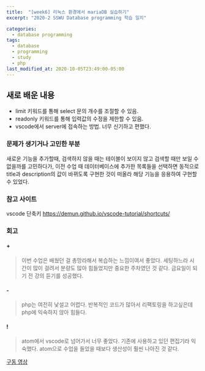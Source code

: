 ```yaml
---
title:  "[week6] 리눅스 환경에서 mariaDB 실습하기"
excerpt: "2020-2 SSWU Database programming 학습 일지"

categories:
  - database programming
tags:
  - database
  - programming
  - study
  - php
last_modified_at: 2020-10-05T23:49:00-05:00
---
```



## 새로 배운 내용
- limit 키워드를 통해 select 문의 개수를 조절할 수 있음.
- readonly 키워드를 통해 입력값의 수정을 제한할 수 있음.
- vscode에서 server에 접속하는 방법. 너무 신기하고 편했다.

### 문제가 생기거나 고민한 부분
새로운 기능을 추가할때, 검색하지 않을 때는 테이블이 보이지 않고 검색할 때만 보일 수 없을까를 고민하다가,
이전 수업 때 데이터베이스에 추가한 목록들을 선택하면 동적으로 title과 description의 값이 바뀌도록 구현한 것이 떠올라 해당 기능을 응용하여 구현할 수 있었다. 

### 참고 사이트
vscode 단축키 https://demun.github.io/vscode-tutorial/shortcuts/

### 회고
#### +
>  이번 수업은 배웠던 걸 총망라해서 복습하는 느낌이여서 좋았다. 세팅하느라 시간이 많이 걸려서 분량도 많아 힘들었지만 중요한 주차였던 것 같다. 
금요일이 되기 전 강의 듣기를 성공했다.
#### -
> php는 여전히 낯설고 어렵다. 반복적인 코드가 많아서 리팩토링을 하고싶은데 php에 익숙하지 않아 힘들다.
#### !
> atom에서 vscode로 넘어가서 너무 좋았다. 기존에 사용하고 있던 편집기라 익숙했다. atom으로 수업을 들었을 때보다 생산성이 훨씬 나아진 것 같다.

[구동 영상](https://youtu.be/gHkvJ1xkHeg)
